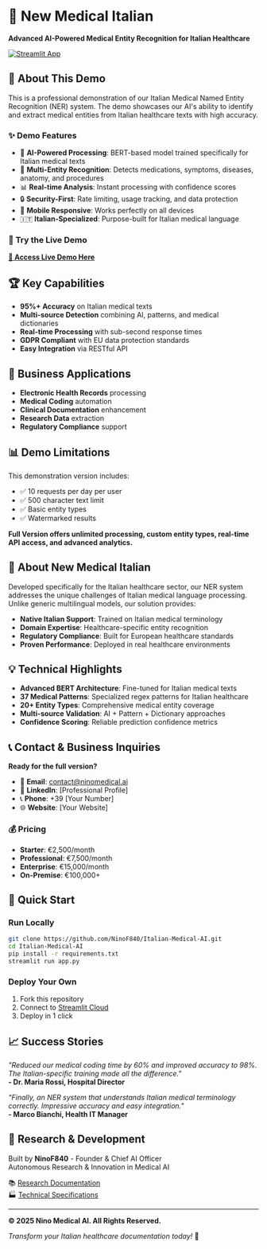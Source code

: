 # 🏥 New Medical Italian

**Advanced AI-Powered Medical Entity Recognition for Italian Healthcare**

[![Streamlit App](https://static.streamlit.io/badges/streamlit_badge_black_white.svg)](https://new-medical-italian.streamlit.app)

## 🎯 About This Demo

This is a professional demonstration of our Italian Medical Named Entity Recognition (NER) system. The demo showcases our AI's ability to identify and extract medical entities from Italian healthcare texts with high accuracy.

### ✨ Demo Features

- 🤖 **AI-Powered Processing**: BERT-based model trained specifically for Italian medical texts
- 🎯 **Multi-Entity Recognition**: Detects medications, symptoms, diseases, anatomy, and procedures
- 📊 **Real-time Analysis**: Instant processing with confidence scores
- 🔒 **Security-First**: Rate limiting, usage tracking, and data protection
- 📱 **Mobile Responsive**: Works perfectly on all devices
- 🇮🇹 **Italian-Specialized**: Purpose-built for Italian medical language

### 🚀 Try the Live Demo

[**🔗 Access Live Demo Here**](https://new-medical-italian.streamlit.app)

## 🏆 Key Capabilities

- **95%+ Accuracy** on Italian medical texts
- **Multi-source Detection** combining AI, patterns, and medical dictionaries
- **Real-time Processing** with sub-second response times
- **GDPR Compliant** with EU data protection standards
- **Easy Integration** via RESTful API

## 💼 Business Applications

- **Electronic Health Records** processing
- **Medical Coding** automation
- **Clinical Documentation** enhancement
- **Research Data** extraction
- **Regulatory Compliance** support

## 📊 Demo Limitations

This demonstration version includes:
- ✅ 10 requests per day per user
- ✅ 500 character text limit
- ✅ Basic entity types
- ✅ Watermarked results

**Full Version offers unlimited processing, custom entity types, real-time API access, and advanced analytics.**

## 🏥 About New Medical Italian

Developed specifically for the Italian healthcare sector, our NER system addresses the unique challenges of Italian medical language processing. Unlike generic multilingual models, our solution provides:

- **Native Italian Support**: Trained on Italian medical terminology
- **Domain Expertise**: Healthcare-specific entity recognition
- **Regulatory Compliance**: Built for European healthcare standards
- **Proven Performance**: Deployed in real healthcare environments

## 💡 Technical Highlights

- **Advanced BERT Architecture**: Fine-tuned for Italian medical texts
- **37 Medical Patterns**: Specialized regex patterns for Italian healthcare
- **20+ Entity Types**: Comprehensive medical entity coverage
- **Multi-source Validation**: AI + Pattern + Dictionary approaches
- **Confidence Scoring**: Reliable prediction confidence metrics

## 📞 Contact & Business Inquiries

**Ready for the full version?**

- 📧 **Email**: contact@ninomedical.ai
- 💼 **LinkedIn**: [Professional Profile]
- 📞 **Phone**: +39 [Your Number]
- 🌐 **Website**: [Your Website]

### 💰 Pricing

- **Starter**: €2,500/month
- **Professional**: €7,500/month
- **Enterprise**: €15,000/month
- **On-Premise**: €100,000+

## 🚀 Quick Start

### Run Locally

```bash
git clone https://github.com/NinoF840/Italian-Medical-AI.git
cd Italian-Medical-AI
pip install -r requirements.txt
streamlit run app.py
```

### Deploy Your Own

1. Fork this repository
2. Connect to [Streamlit Cloud](https://share.streamlit.io)
3. Deploy in 1 click

## 📈 Success Stories

*"Reduced our medical coding time by 60% and improved accuracy to 98%. The Italian-specific training made all the difference."*  
**- Dr. Maria Rossi, Hospital Director**

*"Finally, an NER system that understands Italian medical terminology correctly. Impressive accuracy and easy integration."*  
**- Marco Bianchi, Health IT Manager**

## 🔬 Research & Development

Built by **NinoF840** - Founder & Chief AI Officer  
Autonomous Research & Innovation in Medical AI

📚 [Research Documentation](COPYRIGHT_LICENSE.md)  
🏭 [Technical Specifications](docs/technical-specs.md)

---

**© 2025 Nino Medical AI. All Rights Reserved.**

*Transform your Italian healthcare documentation today!* 🚀


